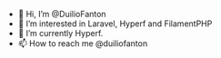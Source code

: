 - 👋 Hi, I’m @DuilioFanton
- 👀 I’m interested in Laravel, Hyperf and FilamentPHP
- 🌱 I’m currently Hyperf.
- 📫 How to reach me @duiliofanton

<!---
DuilioFanton/DuilioFanton is a ✨ special ✨ repository because its `README.md` (this file) appears on your GitHub profile.
You can click the Preview link to take a look at your changes.
--->
